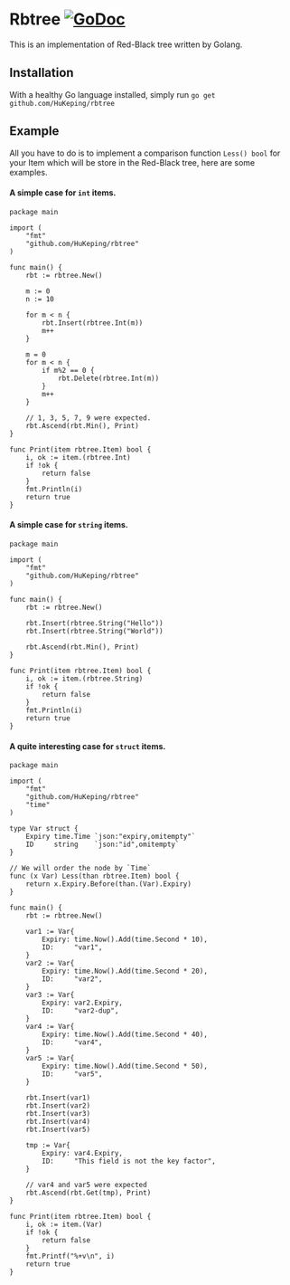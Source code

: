 # Rbtree  [![GoDoc](https://godoc.org/github.com/HuKeping/rbtree?status.svg)](https://godoc.org/github.com/HuKeping/rbtree)

This is an implementation of Red-Black tree written by Golang.

## Installation

With a healthy Go language installed, simply run `go get github.com/HuKeping/rbtree`

## Example
All you have to do is to implement a comparison function `Less() bool` for your Item
which will be store in the Red-Black tree, here are some examples.
#### A simple case for `int` items.
	package main
	
	import (
		"fmt"
		"github.com/HuKeping/rbtree"
	)
	
	func main() {
		rbt := rbtree.New()
	
		m := 0
		n := 10
	
		for m < n {
			rbt.Insert(rbtree.Int(m))
			m++
		}
	
		m = 0
		for m < n {
			if m%2 == 0 {
				rbt.Delete(rbtree.Int(m))
			}
			m++
		}
	
		// 1, 3, 5, 7, 9 were expected.
		rbt.Ascend(rbt.Min(), Print)
	}
	
	func Print(item rbtree.Item) bool {
		i, ok := item.(rbtree.Int)
		if !ok {
			return false
		}
		fmt.Println(i)
		return true
	}

#### A simple case for `string` items.
	package main
	
	import (
		"fmt"
		"github.com/HuKeping/rbtree"
	)
	
	func main() {
		rbt := rbtree.New()
	
		rbt.Insert(rbtree.String("Hello"))
		rbt.Insert(rbtree.String("World"))
	
		rbt.Ascend(rbt.Min(), Print)
	}
	
	func Print(item rbtree.Item) bool {
		i, ok := item.(rbtree.String)
		if !ok {
			return false
		}
		fmt.Println(i)
		return true
	}

#### A quite interesting case for `struct` items.
	package main
	
	import (
		"fmt"
		"github.com/HuKeping/rbtree"
		"time"
	)
	
	type Var struct {
		Expiry time.Time `json:"expiry,omitempty"`
		ID     string    `json:"id",omitempty`
	}
	
	// We will order the node by `Time`
	func (x Var) Less(than rbtree.Item) bool {
		return x.Expiry.Before(than.(Var).Expiry)
	}
	
	func main() {
		rbt := rbtree.New()
	
		var1 := Var{
			Expiry: time.Now().Add(time.Second * 10),
			ID:     "var1",
		}
		var2 := Var{
			Expiry: time.Now().Add(time.Second * 20),
			ID:     "var2",
		}
		var3 := Var{
			Expiry: var2.Expiry,
			ID:     "var2-dup",
		}
		var4 := Var{
			Expiry: time.Now().Add(time.Second * 40),
			ID:     "var4",
		}
		var5 := Var{
			Expiry: time.Now().Add(time.Second * 50),
			ID:     "var5",
		}
	
		rbt.Insert(var1)
		rbt.Insert(var2)
		rbt.Insert(var3)
		rbt.Insert(var4)
		rbt.Insert(var5)
	
		tmp := Var{
			Expiry: var4.Expiry,
			ID:     "This field is not the key factor",
		}
	
		// var4 and var5 were expected
		rbt.Ascend(rbt.Get(tmp), Print)
	}
	
	func Print(item rbtree.Item) bool {
		i, ok := item.(Var)
		if !ok {
			return false
		}
		fmt.Printf("%+v\n", i)
		return true
	}
